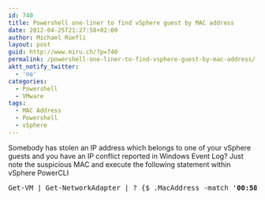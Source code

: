 ```yaml
---
id: 740
title: Powershell one-liner to find vSphere guest by MAC address
date: 2012-04-25T21:27:58+02:00
author: Michael Rüefli
layout: post
guid: http://www.miru.ch/?p=740
permalink: /powershell-one-liner-to-find-vsphere-guest-by-mac-address/
aktt_notify_twitter:
  - 'no'
categories:
  - Powershell
  - VMware
tags:
  - MAC Address
  - Powershell
  - vSphere
---
```

Somebody has stolen an IP address which belongs to one of your vSphere guests and you have an IP conflict reported in Windows Event Log? Just note the suspicious MAC and execute the following statement within vSphere PowerCLI

<pre>Get-VM | Get-NetworkAdapter | ? {$_.MacAddress -match '<strong>00:50:56:AF:00:61</strong>'} | % {get-vm -Id (($_.Id).split('/')[0])}</pre>

&nbsp;

&nbsp;